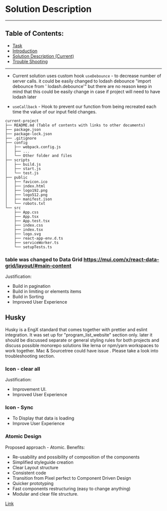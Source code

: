 # Solution Description

---

## Table of Contents:

- [Task](01-task.md)
- [Introduction](02-introduction.md)
- [Solution Description (Current)](03-solution-description.md)
- [Trouble Shooting](04-troubleshooting.md)

---

- Current solution uses custom hook `useDebounce` - to decrease number of server
  calls. it could be easily changed to lodash debounce "import debounce from '
  lodash.debounce'"
  but there are no reason keep in mind that this could be easily change in case
  if project will need to have lodash later

- `useCallback` - Hook to prevent our function from being recreated each time
  the value of our input field changes.

```
current-project
├── README.md (Table of contents with links to other documents)
├── package.json
├── package-lock.json
├── .gitignore
├── config
│   ├── webpack.config.js
│   ├── ...
│   └── Other folder and files
├── scripts
│   ├── build.js
│   ├── start.js
│   └── test.js
├── public
│   ├── favicon.ico
│   ├── index.html
│   ├── logo192.png
│   ├── logo512.png
│   ├── manifest.json
│   └── robots.txt
└── src
    ├── App.css
    ├── App.tsx
    ├── App.test.tsx
    ├── index.css
    ├── index.tsx
    ├── logo.svg
    ├── react-app-env.d.ts
    ├── serviceWorker.ts
    └── setupTests.ts
```

### table was changed to Data Grid https://mui.com/x/react-data-grid/layout/#main-content

Justification:

- Build in pagination
- Build in limiting or elements items
- Build in Sorting
- Improved User Experience

## Husky

Husky is a EngX standard that comes together with prettier and eslint
integration. It was set up for "program_list_website" section only. later it
should be discussed separate or general styling rules for both projects and
discuss possible monorepo solutions like lerna or npm/yarn workspaces to work
together. Mac & Sourcetree could have issue . Please take a look into
troubleshooting section.

### Icon - clear all

Justification:

- Improvement UI.
- Improved User Experience

### Icon - Sync

- To Display that data is loading
- Improve User Experience

### Atomic Design

Proposed approach - Atomic. Benefits:

- Re-usability and possibility of composition of the components
- Simplified styleguide creation
- Clear Layout structure
- Consistent code
- Transition from Pixel perfect to Component Driven Design
- Quicker prototyping
- Fast components restructuring (easy to change anything)
- Modular and clear file structure.

[Link]([https://atomicdesign.bradfrost.com/)

##
